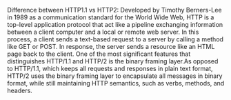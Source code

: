 Difference between HTTP1.1 vs HTTP2:
Developed by Timothy Berners-Lee in 1989 as a communication standard for the World Wide Web, HTTP is a top-level application protocol that act like a pipeline exchanging information between a client computer and a local or remote web server. In this process, a client sends a text-based request to a server by calling a method like GET or POST. In response, the server sends a resource like an HTML page back to the client.
One of the most significant features that distinguishes HTTP/1.1 and HTTP/2 is the binary framing layer.As opposed to HTTP/1.1, which keeps all requests and responses in plain text format, HTTP/2 uses the binary framing layer to encapsulate all messages in binary format, while still maintaining HTTP semantics, such as verbs, methods, and headers.